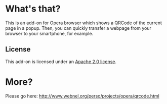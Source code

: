 What's that?
============

This is an add-on for Opera browser which shows a QRCode of the current page in a popup. 
Then, you can quickly transfer a webpage from your browser to your smartphone, for example.

License
-------

This add-on is licensed under an [Apache 2.0 license](http://www.apache.org/licenses/LICENSE-2.0.html).

More?
=====

Please go here: http://www.webnel.org/perso/projects/opera/qrcode.html
